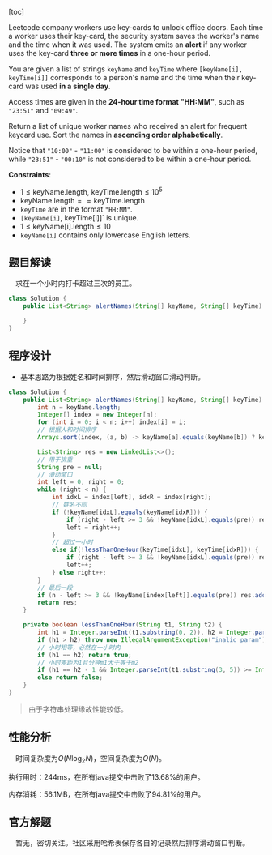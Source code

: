 [toc]

Leetcode company workers use key-cards to unlock office doors. Each time a worker uses their key-card, the security system saves the worker's name and the time when it was used. The system emits an **alert** if any worker uses the key-card **three or more times** in a one-hour period.

You are given a list of strings `keyName` and `keyTime` where `[keyName[i], keyTime[i]]` corresponds to a person's name and the time when their key-card was used **in a single day**.

Access times are given in the **24-hour time format "HH:MM"**, such as `"23:51"` and `"09:49"`.

Return a list of unique worker names who received an alert for frequent keycard use. Sort the names in **ascending order alphabetically**.

Notice that `"10:00"` - `"11:00"` is considered to be within a one-hour period, while `"23:51"` - `"00:10"` is not considered to be within a one-hour period.



**Constraints**:

* $1 \le \text{keyName.length, keyTime.length} \le 10^5$
* $\text{keyName.length} == \text{keyTime.length}$
* `keyTime` are in the format `"HH:MM"`.
* `[keyName[i]`, keyTime[i]]` is unique.
* $1 \le \text{keyName[i].length} \le 10$
* `keyName[i]` contains only lowercase English letters.



## 题目解读

&emsp;求在一个小时内打卡超过三次的员工。

```java
class Solution {
    public List<String> alertNames(String[] keyName, String[] keyTime) {

    }
}
```

## 程序设计

* 基本思路为根据姓名和时间排序，然后滑动窗口滑动判断。

```java
class Solution {
    public List<String> alertNames(String[] keyName, String[] keyTime) {
        int n = keyName.length;
        Integer[] index = new Integer[n];
        for (int i = 0; i < n; i++) index[i] = i;
        // 根据人和时间排序
        Arrays.sort(index, (a, b) -> keyName[a].equals(keyName[b]) ? keyTime[a].compareTo(keyTime[b]) : keyName[a].compareTo(keyName[b]));

        List<String> res = new LinkedList<>();
        // 用于排重
        String pre = null;
        // 滑动窗口
        int left = 0, right = 0;
        while (right < n) {
            int idxL = index[left], idxR = index[right];
            // 姓名不同
            if (!keyName[idxL].equals(keyName[idxR])) {
                if (right - left >= 3 && !keyName[idxL].equals(pre)) res.add(pre = keyName[idxL]);
                left = right++;
            } 
            // 超过一小时
            else if(!lessThanOneHour(keyTime[idxL], keyTime[idxR])) {
                if (right - left >= 3 && !keyName[idxL].equals(pre)) res.add(pre = keyName[idxL]);
                left++;
            } else right++;
        }
        // 最后一段
        if (n - left >= 3 && !keyName[index[left]].equals(pre)) res.add(keyName[index[left]]);
        return res;
    }

    private boolean lessThanOneHour(String t1, String t2) {
        int h1 = Integer.parseInt(t1.substring(0, 2)), h2 = Integer.parseInt(t2.substring(0, 2));
        if (h1 > h2) throw new IllegalArgumentException("inalid param");
        // 小时相等，必然在一小时内
        if (h1 == h2) return true;
        // 小时差距为1且分钟m1大于等于m2
        if (h1 == h2 - 1 && Integer.parseInt(t1.substring(3, 5)) >= Integer.parseInt(t2.substring(3, 5))) return true;
        else return false; 
    }
}
```

> 由于字符串处理缘故性能较低。

## 性能分析

&emsp;时间复杂度为$O(N\log_2N)$，空间复杂度为$O(N)$。

执行用时：244ms，在所有java提交中击败了13.68%的用户。

内存消耗：56.1MB，在所有java提交中击败了94.81%的用户。

## 官方解题

&emsp;暂无，密切关注。社区采用哈希表保存各自的记录然后排序滑动窗口判断。